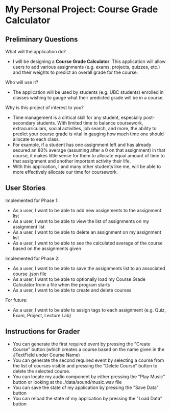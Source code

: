 # My Personal Project: Course Grade Calculator

## Preliminary Questions

What will the application do?

- I will be designing a **Course Grade Calculator**.
This application will allow users to add
various assignments (e.g. exams, projects, quizzes, etc.)
and their weights to predict an overall grade for the course. 

Who will use it?
- The application will be used by students (e.g. UBC students)
enrolled in classes wishing to gauge what their predicted grade
will be in a course.

Why is this project of interest to you?
- Time management is a critical skill for any student, especially
post-secondary students. With limited time to balance coursework,
extracurriculars, social activities, job search, and more,
the ability to predict your course grade is vital in gauging how
much time one should allocate to each class.
- For example, if a student has one assignment left and has already
secured an 80% average (assuming after a 0 on that assignment) in that
course, it makes little sense for them to allocate equal amount of time to
that assignment and another important activity their life.
- With this application, I and many other students like me, will
be able to more effectively allocate our time for coursework.

## User Stories

Implemented for Phase 1:
- As a user, I want to be able to add new assignments to the assignment list
- As a user, I want to be able to view the list of assignments on my assignment list
- As a user, I want to be able to delete an assignment on my assignment list
- As a user, I want to be able to see the calculated average of the course based on the assignments given

Implemented for Phase 2:
- As a user, I want to be able to save the assignments list to an associated course .json file
- As a user, I want to be able to optionally load my Course Grade Calculator from a file when the program starts
- As a user, I want to be able to create and delete courses

For future:
- As a user, I want to be able to assign tags to each assignment (e.g. Quiz, Exam, Project, Lecture Lab)

## Instructions for Grader

- You can generate the first required event by pressing the
 "Create Course" button (which creates a course based on the name
 given in the JTextField under Course Name)
- You can generate the second required event by selecting a course
from the list of courses visible and pressing the "Delete Course" button
to delete the selected course.
- You can locate my audio component by either pressing the "Play Music"
button or looking at the ./data/sound/music.wav file
- You can save the state of my application by pressing the "Save Data" button
- You can reload the state of my application by pressing the "Load Data" button